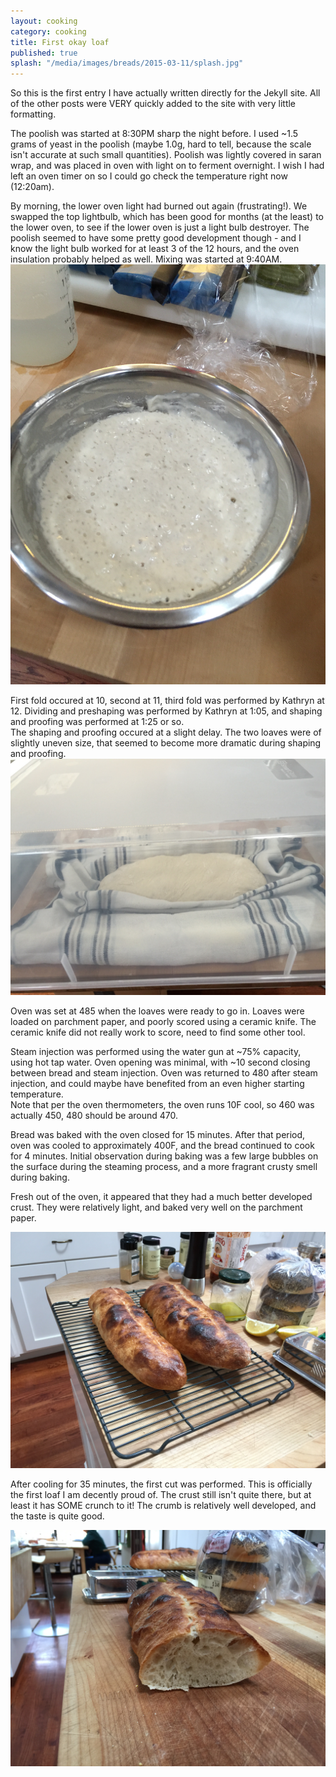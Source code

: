 ```yaml
---
layout: cooking
category: cooking
title: First okay loaf
published: true
splash: "/media/images/breads/2015-03-11/splash.jpg"
---
```


So this is the first entry I have actually written directly for the Jekyll site. All of the other posts were VERY quickly added to the site with very little formatting.

The poolish was started at 8:30PM sharp the night before. I used ~1.5 grams of yeast in the poolish (maybe 1.0g, hard to tell, because the scale isn't accurate at such small quantities). Poolish was lightly covered in saran wrap, and was placed in oven with light on to ferment overnight. I wish I had left an oven timer on so I could go check the temperature right now (12:20am).

By morning, the lower oven light had burned out again (frustrating!). We swapped the top lightbulb, which has been good for months (at the least) to the lower oven, to see if the lower oven is just a light bulb destroyer. The poolish seemed to have some pretty good development though - and I know the light bulb worked for at least 3 of the 12 hours, and the oven insulation probably helped as well. Mixing was started at 9:40AM.
![The poolish development!](/media/images/breads/2015-03-11/IMG_0125.jpg)

First fold occured at 10, second at 11, third fold was performed by Kathryn at 12. Dividing and preshaping was performed by Kathryn at 1:05, and shaping and proofing was performed at 1:25 or so.  
The shaping and proofing occured at a slight delay. The two loaves were of slightly uneven size, that seemed to become more dramatic during shaping and proofing.
![The proofing station](/media/images/breads/2015-03-11/IMG_0127.JPG)

Oven was set at 485 when the loaves were ready to go in. Loaves were loaded on parchment paper, and poorly scored using a ceramic knife. The ceramic knife did not really work to score, need to find some other tool.

Steam injection was performed using the water gun at ~75% capacity, using hot tap water. Oven opening was minimal, with ~10 second closing between bread and steam injection. Oven was returned to 480 after steam injection, and could maybe have benefited from an even higher starting temperature.  
Note that per the oven thermometers, the oven runs 10F cool, so 460 was actually 450, 480 should be around 470.

Bread was baked with the oven closed for 15 minutes. After that period, oven was cooled to approximately 400F, and the bread continued to cook for 4 minutes. Initial observation during baking was a few large bubbles on the surface during the steaming process, and a more fragrant crusty smell during baking.

Fresh out of the oven, it appeared that they had a much better developed crust. They were relatively light, and baked very well on the parchment paper.

![Fresh out of the oven](/media/images/breads/2015-03-11/IMG_0129.JPG)

After cooling for 35 minutes, the first cut was performed. This is officially the first loaf I am decently proud of. The crust still isn't quite there, but at least it has SOME crunch to it! The crumb is relatively well developed, and the taste is quite good.

![Crust and crumb side shot](/media/images/breads/2015-03-11/IMG_0130.JPG)
